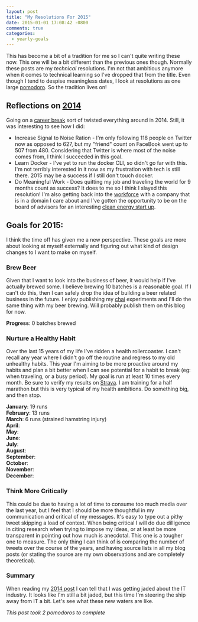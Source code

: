 ```yaml
---
layout: post
title: "My Resolutions For 2015"
date: 2015-01-01 17:08:42 -0800
comments: true
categories:
  - yearly-goals
---
```


This has become a bit of a tradition for me so I can't quite writing these now. This one will be a bit different than
the previous ones though. Normally these posts are my *technical* resolutions. I'm not that ambitious anymore when it
comes to technical learning so I've dropped that from the title. Even though I tend to despise meaningless dates, I look
at resolutions as one large [pomodoro][pomodoro-technique]. So the tradition lives on!

[pomodoro-technique]: http://pomodorotechnique.com/

## Reflections on [2014][2014-post]

Going on a [career break][career-break] sort of twisted everything around in 2014. Still, it was interesting to see how
I did:

[2014-post]: /my-developer-resolutions-for-2014/
[career-break]: /blog/categories/career-break/

* Increase Signal to Noise Ration - I'm only following 118 people on Twitter now as opposed to 627, but my "friend"
  count on FaceBook went up to 507 from 480. Considering that Twitter is where most of the noise comes from, I think I
  succeeded in this goal.
* Learn Docker - I've yet to run the docker CLI, so didn't go far with this. I'm not terribly interested in it now as my
  frustration with tech is still there. 2015 may be a success if I still don't touch docker.
* Do Meaningful Work - Does quitting my job and traveling the world for 9 months count as success? It does to me so I
  think I slayed this resolution! I'm also getting back into the [workforce][new-job] with a company that is in a domain I care
  about and I've gotten the opportunity to be on the board of advisors for an interesting [clean energy start up][zolair].

[new-job]: /joining-soundcloud-and-moving-to-berlin/
[zolair]: http://zolair-energy.com/

## Goals for 2015:

I think the time off has given me a new perspective. These goals are more about looking at myself externally and
figuring out what kind of design changes to I want to make on myself.

### Brew Beer

Given that I want to look into the business of beer, it would help if I've actually brewed some. I believe brewing 10
batches is a reasonable goal. If I can't do this, then I can safely drop the idea of building a beer related business in
the future. I enjoy publishing my [chai][todayschai] experiments and I'll do the same thing with my beer brewing. Will
probably publish them on this blog for now.

[todayschai]: https://twitter.com/todayschai

**Progress**: 0 batches brewed

### Nurture a Healthy Habit

Over the last 15 years of my life I've ridden a health rollercoaster. I can't recall any year where I didn't go
off the routine and regress to my old unhealthy habits. This year I'm aiming to be more proactive around my habits and
plan a bit better when I can see potential for a habit to break (eg: when traveling, or a busy period). My goal is run
at least 10 times every month. Be sure to verify my results on [Strava][strava]. I am training for a half marathon but
this is very typical of my health ambitions. Do something big, and then stop.

[strava]: http://www.strava.com/athletes/6575733

**January**: 19 runs<br/>
**February**: 13 runs<br/>
**March**: 6 runs (strained hamstring injury)<br/>
**April**:<br/>
**May**:<br/>
**June**:<br/>
**July**:<br/>
**August**:<br/>
**September**:<br/>
**October**:<br/>
**November**:<br/>
**December**:<br/>

### Think More Critically

This could be due to having a lot of time to consume too much media over the last year, but I feel that I should be more
thoughtful in my communication and critical of my messages. It's easy to type out a pithy tweet skipping a load of
context. When being critical I will do due dilligence in citing research when trying to impose my ideas, or at least be
more transparent in pointing out how much is anecdotal. This one is a tougher one to measure. The only thing I can think
of is comparing the number of tweets over the course of the years, and having source lists in all my blog posts (or
stating the source are my own observations and are completely theoretical).

### Summary

When reading my [2014 post][2014-post] I can tell that I was getting jaded about the IT industry. It looks like I'm still a bit
jaded, but this time I'm steering the ship away from IT a bit. Let's see what these new waters are like.

*This post took 2 pomodoros to complete*

